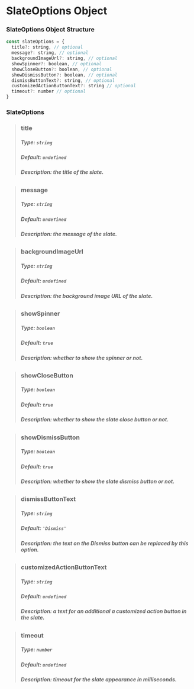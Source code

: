 # SlateOptions Object

### SlateOptions Object Structure

```js
const slateOptions = {
  title?: string, // optional
  message?: string, // optional
  backgroundImageUrl?: string, // optional
  showSpinner?: boolean, // optional
  showCloseButton?: boolean, // optional
  showDismissButton?: boolean, // optional
  dismissButtonText?: string, // optional
  customizedActionButtonText?: string // optional
  timeout?: number // optional
}
```

### SlateOptions

> ### title
>
> ##### Type: `string`
>
> ##### Default: `undefined`
>
> ##### Description: the title of the slate.
>
>
> ##

> ### message
>
> ##### Type: `string`
>
> ##### Default: `undefined`
>
> ##### Description: the message of the slate.
>
>
> ##

> ### backgroundImageUrl
>
> ##### Type: `string`
>
> ##### Default: `undefined`
>
> ##### Description: the background image URL of the slate.
>
>
> ##

> ### showSpinner
>
> ##### Type: `boolean`
>
> ##### Default: `true`
>
> ##### Description: whether to show the spinner or not.
>
>
> ##

> ### showCloseButton
>
> ##### Type: `boolean`
>
> ##### Default: `true`
>
> ##### Description: whether to show the slate close button or not.
>
>
> ##

> ### showDismissButton
>
> ##### Type: `boolean`
>
> ##### Default: `true`
>
> ##### Description: whether to show the slate dismiss button or not.
>
>
> ##

> ### dismissButtonText
>
> ##### Type: `string`
>
> ##### Default: `'Dismiss'`
>
> ##### Description: the text on the Dismiss button can be replaced by this option.
>
>
> ##

> ### customizedActionButtonText
>
> ##### Type: `string`
>
> ##### Default: `undefined`
>
> ##### Description: a text for an additional a customized action button in the slate.
>
>
> ##

> ### timeout
>
> ##### Type: `number`
>
> ##### Default: `undefined`
>
> ##### Description: timeout for the slate appearance in milliseconds.
>
> ##